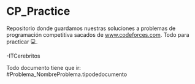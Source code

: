 # CP_Practice

Repositorio donde guardamos nuestras soluciones a problemas de programación
competitiva sacados de www.codeforces.com. Todo para practicar 💻.

-ITCerebritos

Todo documento tiene que ir:
#Problema_NombreProblema.tipodedocumento
